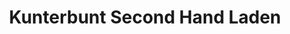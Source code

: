 ---
title: "Kunterbunt Second Hand Laden"
url: /riedstadt/kunterbunt-second-hand-laden/
shop: Kleidung
---